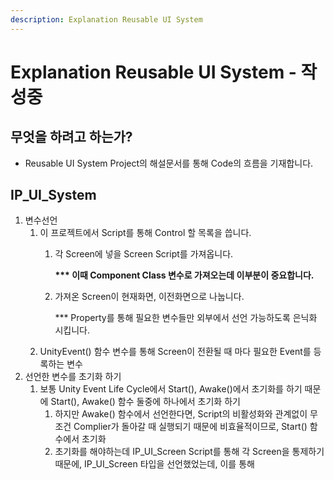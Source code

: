 ```yaml
---
description: Explanation Reusable UI System
---
```


# Explanation Reusable UI System - 작성중

## 무엇을 하려고 하는가?

* Reusable UI System Project의 해설문서를 통해 Code의 흐름을 기재합니다.

## IP\_UI\_System

1. 변수선언
   1. 이 프로젝트에서 Script를 통해 Control 할 목록을 씁니다.
      1. 각 Screen에 넣을 Screen Script를 가져옵니다.

         **\*\*\* 이때 Component Class 변수로 가져오는데 이부분이 중요합니다.**

      2. 가져온 Screen이 현재화면, 이전화면으로 나눕니다.

         \*\*\* Property를 통해 필요한 변수들만 외부에서 선언 가능하도록 은닉화 시킵니다.
   2. UnityEvent\(\) 함수 변수를 통해 Screen이 전환될 때 마다 필요한 Event를 등록하는 변수
2. 선언한 변수를 초기화 하기
   1. 보통 Unity Event Life Cycle에서 Start\(\), Awake\(\)에서 초기화를 하기 때문에 Start\(\), Awake\(\) 함수 둘중에 하나에서 초기화 하기
      1. 하지만 Awake\(\) 함수에서 선언한다면, Script의 비활성화와 관계없이 무조건 Complier가 돌아갈 때 실행되기 때문에 비효율적이므로, Start\(\) 함수에서 초기화
      2. 초기화를 해야하는데 IP\_UI\_Screen Script를 통해 각 Screen을 통제하기 때문에, IP\_UI\_Screen 타입을 선언했었는데, 이를 통해 

